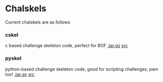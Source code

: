 # Chalskels
Current chalskels are as follows
### cskel
c based challenge skeleton code, perfect for BOF
[.tar.gz](./dl/cskel.tar.gz)   [src](https://github.com/Thomas-Quig/chal-dev.github.io/tree/main/resources/src/cskel)
### pyskel
python-based challenge skeleton code, good for scripting challenges, pwn too!
[.tar.gz](./dl/sckel.tar.gz)   [src](https://github.com/Thomas-Quig/chal-dev.github.io/tree/main/resources/src/cskel)
